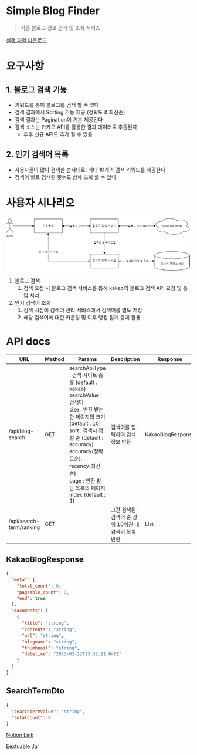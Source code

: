 # Simple Blog Finder

> 각종 블로그 정보 검색 및 조회 서비스
> 

[실행 파일 다운로드](https://github.com/GuardJo/Simple-Blog-Finder/raw/main/executable-jar/simple-blog-finder-1.1.0-SNAPSHOT.jar)

# 요구사항

## 1. 블로그 검색 기능

- 키워드를 통해 블로그를 검색 할 수 있다
- 검색 결과에서 Sorting 기능 제공 (정확도 & 최신순)
- 검색 결과는 Pagination이 기본 제공된다
- 검색 소스는 카카오 API를 활용한 결과 데이터로 추출된다
    - 추후 신규 API도 추가 될 수 있음

## 2. 인기 검색어 목록

- 사용자들이 많이 검색한 순서대로, 최대 10개의 검색 키워드를 제공한다
- 검색어 별로 검색된 횟수도 함께 조회 할 수 있다

# 사용자 시나리오

![UML](document/simple-blog-finder-uml.png)

1. 블로그 검색
    1. 검색 요청 시 블로그 검색 서비스를 통해 kakao의 블로그 검색 API 요청 및 응답 처리
2. 인기 검색어 조회
    1. 검색 시점에 검색어 관리 서비스에서 검색어를 별도 저장
    2. 해당 검색어에 대한 카운팅 및 이후 랭킹 집계 등에 활용

# API docs

| URL | Method | Params | Description | Response |
| --- | --- | --- | --- | --- |
| /api/blog-search | GET | searchApiType : 검색 사이트 종류 (default : kakao)<br>searchValue : 검색어<br>size : 반환 받는 한 페이지의 크기 (default : 10)<br>sort : 검색시 정렬 순 (default : accuracy)<br><t>accuracy(정확도순), recency(최신순)<br>page : 반환 받는 목록의 페이지 index (default : 1) | 검색어를 입력하여 검색 정보 반환 | KakaoBlogResponse |
| /api/search-term/ranking | GET |  | 그간 검색된 검색어 중 상위 10위권 내 검색어 목록 반환 | List<SearchTermDto> |

## KakaoBlogResponse

```json
{
  "meta": {
    "total_count": 0,
    "pageable_count": 0,
    "end": true
  },
  "documents": [
    {
      "title": "string",
      "contents": "string",
      "url": "string",
      "blogname": "string",
      "thumbnail": "string",
      "datetime": "2023-03-22T13:32:11.040Z"
    }
  ]
}
```

## SearchTermDto

```json
{
  "searchTermValue": "string",
  "totalCount": 0
}
```

[Notion Link](https://trapezoidal-curiosity-d38.notion.site/Simple-Blog-Finder-26c6ff3d51ee47eb8107a68270824f21)

[Eextuable Jar](executable-jar/simple-blog-finder-1.1.0-SNAPSHOT.jar)
